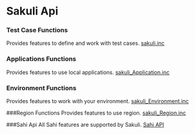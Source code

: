 Sakuli Api
==========

### Test Case Functions
Provides features to define and work with test cases. [sakuli.inc][2]

### Applications Functions 
Provides features to use local applications. [sakuli_Application.inc][3]

### Environment Functions
Provides features to work with your environment. [sakuli_Environment.inc][4]

###Region Functions
Provides features to use region. [sakuli_Region.inc][5]

###Sahi Api
All Sahi features are supported by Sakuli. [Sahi API][6]




[1]: https://github.com/ConSol/sakuli/tree/master/docs/api/
[2]: https://github.com/ConSol/sakuli/blob/master/docs/api/sakuli.md
[3]: https://github.com/ConSol/sakuli/blob/master/docs/api/sakuli_Application.md
[4]: https://github.com/ConSol/sakuli/blob/master/docs/api/sakuli_Environment.md
[5]: https://github.com/ConSol/sakuli/blob/master/docs/api/sakuli_Region.md
[6]: http://sahi.co.in/w/all-apis
